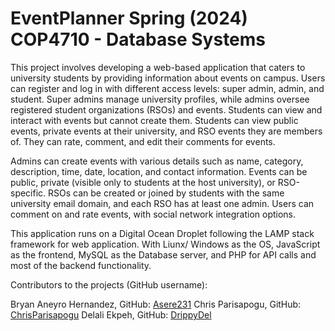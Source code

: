 # EventPlanner Spring (2024) COP4710 - Database Systems
This project involves developing a web-based application that caters to university students by providing information about events on campus. Users can register and log in with different access levels: super admin, admin, and student. Super admins manage university profiles, while admins oversee registered student organizations (RSOs) and events. Students can view and interact with events but cannot create them. Students can view public events, private events at their university, and RSO events they are members of. They can rate, comment, and edit their comments for events.

Admins can create events with various details such as name, category, description, time, date, location, and contact information. Events can be public, private (visible only to students at the host university), or RSO-specific. RSOs can be created or joined by students with the same university email domain, and each RSO has at least one admin. Users can comment on and rate events, with social network integration options.

This application runs on a Digital Ocean Droplet following the LAMP stack framework for web application.
With Liunx/ Windows as the OS, 
    JavaScript as the frontend,
    MySQL as the Database server,
and PHP for API calls and most of the backend functionality. 


Contributors to the projects (GitHub username):

Bryan Aneyro Hernandez, GitHub: [Asere231](https://github.com/Asere231)
Chris Parisapogu, GitHub: [ChrisParisapogu](https://github.com/ChrisParisapogu)
Delali Ekpeh, GitHub: [DrippyDel](https://github.com/DrippyDel)
